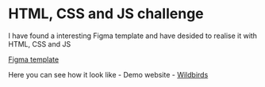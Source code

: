 # HTML, CSS and JS challenge

I have found a interesting Figma template and have desided to realise it with HTML, CSS and JS

[Figma template](https://www.figma.com/file/SlvXWqjgsj9lOvO5vociVQ/Wild-Birds-Website-(Community)?node-id=0%3A1&t=kDVUgHjfE6dSap1Q-0)

Here you can see how it look like - Demo website - [Wildbirds](https://wildbirds-anfisa.surge.sh/)
